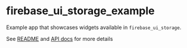 # firebase_ui_storage_example

Example app that showcases widgets available in `firebase_ui_storage`.

See [README](https://github.com/firebase/FirebaseUI-Flutter/blob/master/packages/firebase_ui_storage/README.md) and [API docs](https://pub.dev/documentation/firebase_ui_storage/latest/firebase_ui_storage/firebase_ui_storage-library.html) for more details
